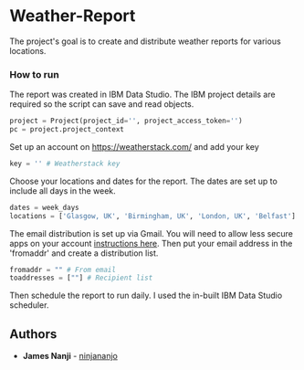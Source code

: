 # Weather-Report

The project's goal is to create and distribute weather reports for various locations.

### How to run

The report was created in IBM Data Studio. The IBM project details are required so the script can save and read objects.

```python
project = Project(project_id='', project_access_token='')
pc = project.project_context
```

Set up an account on https://weatherstack.com/ and add your key

```python
key = '' # Weatherstack key
```

Choose your locations and dates for the report. The dates are set up to include all days in the week.

```python
dates = week_days
locations = ['Glasgow, UK', 'Birmingham, UK', 'London, UK', 'Belfast'] # Choose locations
```

The email distribution is set up via Gmail. You will need to allow less secure apps on your account [instructions here](https://support.google.com/accounts/answer/6010255). Then put your email address in the 'fromaddr' and create a distribution list.

```python
fromaddr = "" # From email
toaddresses = [""] # Recipient list
```

Then schedule the report to run daily. I used the in-built IBM Data Studio scheduler.

## Authors

* **James Nanji** - [ninjananjo](https://github.com/ninjananjo)
